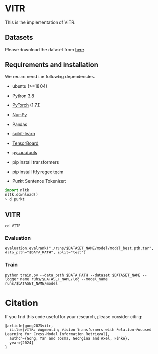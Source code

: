 # VITR
This is the implementation of VITR.

## Datasets
Please download the dataset from [here](https://cocodataset.org/#download).

## Requirements and installation
We recommend the following dependencies.
* ubuntu (>=18.04)

* Python 3.8

* [PyTorch](https://pytorch.org/) (1.7.1)

* [NumPy](https://numpy.org/)

* [Pandas](https://pandas.pydata.org/)

* [scikit-learn](https://scikit-learn.org/stable/)

* [TensorBoard](https://github.com/TeamHG-Memex/tensorboard_logger) 

* [pycocotools](https://github.com/cocodataset/cocoapi) 

* pip install transformers

* pip install ftfy regex tqdm

* Punkt Sentence Tokenizer:

``` python
import nltk
nltk.download()
> d punkt
``` 

## VITR
```
cd VITR
```
### Evaluation

```
evaluation.evalrank("./runs/$DATASET_NAME/model/model_best.pth.tar", data_path="$DATA_PATH", split="test")
```
### Train

```
python train.py --data_path $DATA_PATH --dataset $DATASET_NAME --logger_name runs/$DATASET_NAME/log --model_name runs/$DATASET_NAME/model
```
# Citation
If you find this code useful for your research, please consider citing:
``` 
@article{gong2023vitr,
  title={VITR: Augmenting Vision Transformers with Relation-Focused Learning for Cross-Modal Information Retrieval},
  author={Gong, Yan and Cosma, Georgina and Axel, Finke},
  year={2024}
}
``` 
